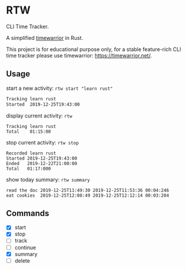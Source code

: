 # RTW

CLI Time Tracker.

A simplified [timewarrior](https://github.com/GothenburgBitFactory/timewarrior) in Rust.

This project is for educational purpose only, for a stable feature-rich CLI time tracker please use timewarrior: https://timewarrior.net/.

## Usage

start a new activity: `rtw start "learn rust"`

```bash
Tracking learn rust
Started  2019-12-25T19:43:00
```

display current activity: `rtw`

```
Tracking learn rust
Total    01:15:00
```

stop current activity: `rtw stop`

```
Recorded learn rust
Started 2019-12-25T19:43:00
Ended   2019-12-22T21:00:00
Total   01:17:000
```

show today summary: `rtw summary`

```
read the doc 2019-12-25T11:49:30 2019-12-25T11:53:36 00:04:246
eat cookies  2019-12-25T12:08:49 2019-12-25T12:12:14 00:03:204
```

## Commands

- [x] start
- [x] stop
- [ ] track
- [ ] continue
- [x] summary
- [ ] delete